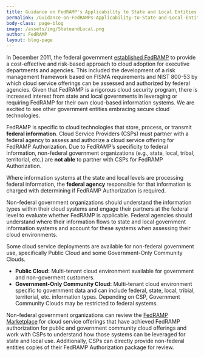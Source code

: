 ```yaml
---
title: Guidance on FedRAMP's Applicability to State and Local Entities
permalink: /Guidance-on-FedRAMPs-Applicability-to-State-and-Local-Entities/
body-class: page-blog
image: /assets/img/StateandLocal.png
author: FedRAMP
layout: blog-page
---
```

<p>In December 2011, the federal government <a href="{{site.baseurl}}/assets/resources/documents/FedRAMP_Policy_Memo.pdf">established FedRAMP</a> to provide a cost-effective and risk-based approach to cloud adoption for executive departments and agencies. This included the development of a risk management framework based on FISMA requirements and NIST 800-53 by which cloud service offerings can be assessed and authorized by federal agencies. Given that FedRAMP is a rigorous cloud security program, there is increased interest from state and local governments in leveraging or requiring FedRAMP for their own cloud-based information systems. We are excited to see other government entities embracing secure cloud technologies.</p> 

FedRAMP is specific to cloud technologies that store, process, or transmit **federal information**. Cloud Service Providers (CSPs) must partner with a federal agency to assess and authorize a cloud service offering for FedRAMP Authorization. Due to FedRAMP’s specificity to federal information, non-federal government organizations (e.g., state, local, tribal, territorial, etc.) are **not able** to partner with CSPs for FedRAMP Authorization.

Where information systems at the state and local levels are processing federal information, the **federal agency** responsible for that information is charged with determining if FedRAMP Authorization is required.

<p>Non-federal government organizations should understand the information types within their cloud systems and engage their partners at the federal level to evaluate whether FedRAMP is applicable. Federal agencies should understand where their information flows to state and local government information systems and account for these systems when assessing their cloud environments.</p>

<p> Some cloud service deployments are available for non-federal government use, specifically Public Cloud and some Government-Only Community Clouds.</p>

* **Public Cloud:** Multi-tenant cloud environment available for government and non-goverment customers. 
* **Government-Only Community Cloud:** Multi-tenant cloud environment specific to government data and can include federal, state, local, tribial, territorial, etc. information types. Depending on CSP, Government Community Clouds may be restricted to federal systems. 

Non-federal government organizations can review the <a href="https://marketplace.fedramp.gov/#/products?sort=productName">FedRAMP Marketplace</a> for cloud service offerings that have achieved FedRAMP authorization for public and government community cloud offerings and work with CSPs to understand how those systems can be leveraged for state and local use. Additionally, CSPs can directly provide non-federal entities copies of their FedRAMP Authorization package for review. 
